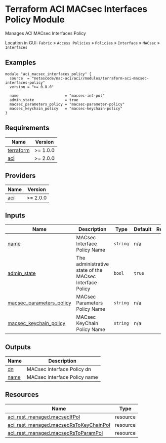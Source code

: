 <!-- BEGIN_TF_DOCS -->
# Terraform ACI MACsec Interfaces Policy Module

Manages ACI MACsec Interfaces Policy

Location in GUI:
`Fabric` » `Access Policies` » `Policies` » `Interface` » `MACsec` » `Interfaces`

## Examples

```hcl
module "aci_macsec_interfaces_policy" {
  source  = "netascode/nac-aci/aci//modules/terraform-aci-macsec-interfaces-policy"
  version = ">= 0.8.0"

  name                     = "macsec-int-pol"
  admin_state              = true
  macsec_parameters_policy = "macsec-parameter-policy"
  macsec_keychain_policy   = "macsec-keychain-policy"
}
```

## Requirements

| Name | Version |
|------|---------|
| <a name="requirement_terraform"></a> [terraform](#requirement\_terraform) | >= 1.0.0 |
| <a name="requirement_aci"></a> [aci](#requirement\_aci) | >= 2.0.0 |

## Providers

| Name | Version |
|------|---------|
| <a name="provider_aci"></a> [aci](#provider\_aci) | >= 2.0.0 |

## Inputs

| Name | Description | Type | Default | Required |
|------|-------------|------|---------|:--------:|
| <a name="input_name"></a> [name](#input\_name) | MACsec Interface Policy Name | `string` | n/a | yes |
| <a name="input_admin_state"></a> [admin\_state](#input\_admin\_state) | The administrative state of the MACsec Interface Policy | `bool` | `true` | no |
| <a name="input_macsec_parameters_policy"></a> [macsec\_parameters\_policy](#input\_macsec\_parameters\_policy) | MACsec Parameters Policy Name | `string` | n/a | yes |
| <a name="input_macsec_keychain_policy"></a> [macsec\_keychain\_policy](#input\_macsec\_keychain\_policy) | MACsec KeyChain Policy Name | `string` | n/a | yes |

## Outputs

| Name | Description |
|------|-------------|
| <a name="output_dn"></a> [dn](#output\_dn) | MACsec Interface Policy dn |
| <a name="output_name"></a> [name](#output\_name) | MACsec Interface Policy name |

## Resources

| Name | Type |
|------|------|
| [aci_rest_managed.macsecIfPol](https://registry.terraform.io/providers/CiscoDevNet/aci/latest/docs/resources/rest_managed) | resource |
| [aci_rest_managed.macsecRsToKeyChainPol](https://registry.terraform.io/providers/CiscoDevNet/aci/latest/docs/resources/rest_managed) | resource |
| [aci_rest_managed.macsecRsToParamPol](https://registry.terraform.io/providers/CiscoDevNet/aci/latest/docs/resources/rest_managed) | resource |
<!-- END_TF_DOCS -->